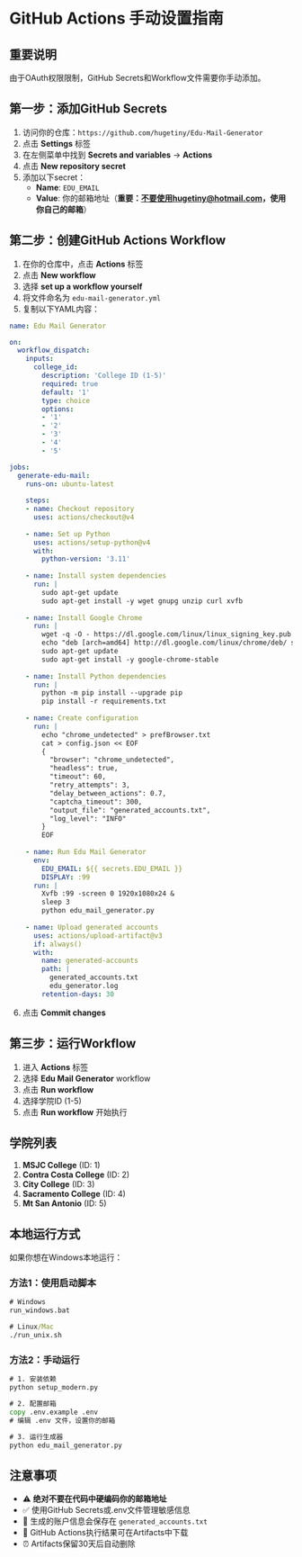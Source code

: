 # GitHub Actions 手动设置指南

## 重要说明
由于OAuth权限限制，GitHub Secrets和Workflow文件需要你手动添加。

## 第一步：添加GitHub Secrets

1. 访问你的仓库：`https://github.com/hugetiny/Edu-Mail-Generator`
2. 点击 **Settings** 标签
3. 在左侧菜单中找到 **Secrets and variables** → **Actions**
4. 点击 **New repository secret**
5. 添加以下secret：
   - **Name**: `EDU_EMAIL`
   - **Value**: 你的邮箱地址（**重要：不要使用hugetiny@hotmail.com，使用你自己的邮箱**）

## 第二步：创建GitHub Actions Workflow

1. 在你的仓库中，点击 **Actions** 标签
2. 点击 **New workflow**
3. 选择 **set up a workflow yourself**
4. 将文件命名为 `edu-mail-generator.yml`
5. 复制以下YAML内容：

```yaml
name: Edu Mail Generator

on:
  workflow_dispatch:
    inputs:
      college_id:
        description: 'College ID (1-5)'
        required: true
        default: '1'
        type: choice
        options:
        - '1'
        - '2'
        - '3'
        - '4'
        - '5'

jobs:
  generate-edu-mail:
    runs-on: ubuntu-latest
    
    steps:
    - name: Checkout repository
      uses: actions/checkout@v4
    
    - name: Set up Python
      uses: actions/setup-python@v4
      with:
        python-version: '3.11'
    
    - name: Install system dependencies
      run: |
        sudo apt-get update
        sudo apt-get install -y wget gnupg unzip curl xvfb
    
    - name: Install Google Chrome
      run: |
        wget -q -O - https://dl.google.com/linux/linux_signing_key.pub | sudo apt-key add -
        echo "deb [arch=amd64] http://dl.google.com/linux/chrome/deb/ stable main" | sudo tee /etc/apt/sources.list.d/google-chrome.list
        sudo apt-get update
        sudo apt-get install -y google-chrome-stable
    
    - name: Install Python dependencies
      run: |
        python -m pip install --upgrade pip
        pip install -r requirements.txt
    
    - name: Create configuration
      run: |
        echo "chrome_undetected" > prefBrowser.txt
        cat > config.json << EOF
        {
          "browser": "chrome_undetected",
          "headless": true,
          "timeout": 60,
          "retry_attempts": 3,
          "delay_between_actions": 0.7,
          "captcha_timeout": 300,
          "output_file": "generated_accounts.txt",
          "log_level": "INFO"
        }
        EOF
    
    - name: Run Edu Mail Generator
      env:
        EDU_EMAIL: ${{ secrets.EDU_EMAIL }}
        DISPLAY: :99
      run: |
        Xvfb :99 -screen 0 1920x1080x24 &
        sleep 3
        python edu_mail_generator.py
    
    - name: Upload generated accounts
      uses: actions/upload-artifact@v3
      if: always()
      with:
        name: generated-accounts
        path: |
          generated_accounts.txt
          edu_generator.log
        retention-days: 30
```

6. 点击 **Commit changes**

## 第三步：运行Workflow

1. 进入 **Actions** 标签
2. 选择 **Edu Mail Generator** workflow
3. 点击 **Run workflow**
4. 选择学院ID (1-5)
5. 点击 **Run workflow** 开始执行

## 学院列表

1. **MSJC College** (ID: 1)
2. **Contra Costa College** (ID: 2)  
3. **City College** (ID: 3)
4. **Sacramento College** (ID: 4)
5. **Mt San Antonio** (ID: 5)

## 本地运行方式

如果你想在Windows本地运行：

### 方法1：使用启动脚本
```cmd
# Windows
run_windows.bat

# Linux/Mac
./run_unix.sh
```

### 方法2：手动运行
```cmd
# 1. 安装依赖
python setup_modern.py

# 2. 配置邮箱
copy .env.example .env
# 编辑 .env 文件，设置你的邮箱

# 3. 运行生成器
python edu_mail_generator.py
```

## 注意事项

- ⚠️ **绝对不要在代码中硬编码你的邮箱地址**
- ✅ 使用GitHub Secrets或.env文件管理敏感信息
- 📁 生成的账户信息会保存在 `generated_accounts.txt`
- 🔄 GitHub Actions执行结果可在Artifacts中下载
- ⏰ Artifacts保留30天后自动删除
